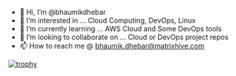 - 👋 Hi, I’m @bhaumikdhebar
- 👀 I’m interested in ... Cloud Computing, DevOps, Linux 
- 🌱 I’m currently learning ... AWS Cloud and Some DevOps tools
- 💞️ I’m looking to collaborate on ... Cloud or DevOps project repos
- 📫 How to reach me @ bhaumik.dhebar@matrixhive.com

<!---
bhaumikdhebar/bhaumikdhebar is a ✨ special ✨ repository because its `README.md` (this file) appears on your GitHub profile.
You can click the Preview link to take a look at your changes.
--->
[![trophy](https://github-profile-trophy.vercel.app/?username=ryo-ma)](https://github.com/ryo-ma/github-profile-trophy)
